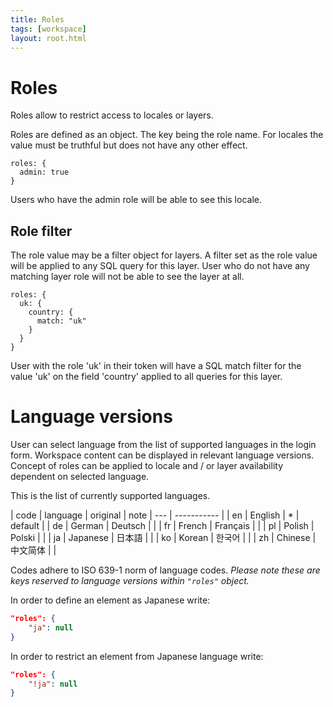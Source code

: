 ```yaml
---
title: Roles
tags: [workspace]
layout: root.html
---
```


# Roles

Roles allow to restrict access to locales or layers.

Roles are defined as an object. The key being the role name. For locales the value must be truthful but does not have any other effect.

```
roles: {
  admin: true
}
```

Users who have the admin role will be able to see this locale.

## Role filter

The role value may be a filter object for layers. A filter set as the role value will be applied to any SQL query for this layer. User who do not have any matching layer role will not be able to see the layer at all.

```
roles: {
  uk: {
    country: {
      match: "uk"
    }
  }
}
```

User with the role 'uk' in their token will have a SQL match filter for the value 'uk' on the field 'country' applied to all queries for this layer.

# Language versions

User can select language from the list of supported languages in the login form. Workspace content can be displayed in relevant language versions. Concept of roles can be applied to locale and / or layer availability dependent on selected language.

This is the list of currently supported languages.

| code  | language | original | note
| --- | ----------- |
| en | English | * | default | 
| de | German | Deutsch | |
| fr | French | Français | |
| pl | Polish | Polski | |
| ja | Japanese | 日本語 | |
| ko | Korean | 한국어 | |
| zh | Chinese | 中文简体 | |

Codes adhere to ISO 639-1 norm of language codes.
*Please note these are keys reserved to language versions within `"roles"` object.*

In order to define an element as Japanese write:

```json
"roles": {
	"ja": null
}
```

In order to restrict an element from Japanese language write:

```json
"roles": {
	"!ja": null
}
```